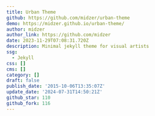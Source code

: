 ```yaml
---
title: Urban Theme
github: https://github.com/midzer/urban-theme
demo: https://midzer.github.io/urban-theme/
author: midzer
author_link: https://github.com/midzer
date: 2023-11-29T07:08:31.720Z
description: Minimal jekyll theme for visual artists
ssg:
  - Jekyll
css: []
cms: []
category: []
draft: false
publish_date: '2015-10-06T13:35:07Z'
update_date: '2024-07-31T14:50:21Z'
github_star: 110
github_fork: 116
---
```

